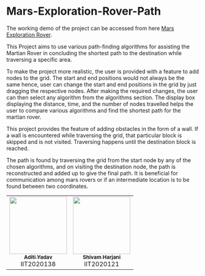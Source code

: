 # Mars-Exploration-Rover-Path

The working demo of the project can be accessed from here [Mars Exploration Rover](https://preeminent-donut-c4080b.netlify.app/).

This Project aims to use various path-finding algorithms for assisting the Martian Rover in concluding the shortest path to the destination while traversing a specific area.

To make the project more realistic, the user is provided with a feature to add nodes to the grid. The start and end positions would not always be the same hence, user can change the start and end positions in the grid by just dragging the respective nodes. After making the required changes, the user can then select any algorithm from the algorithms section. The display box displaying the distance, time, and the number of nodes travelled helps the user to compare various algorithms and find the shortest path for the martian rover.

This project provides the feature of adding obstacles in the form of a wall. If a wall is encountered while traversing the grid, that particular block is skipped and is not visited. Traversing happens until the destination block is reached.

The path is found by traversing the grid from the start node by any of the chosen algorithms, and on visiting the destination node, the path is reconstructed and added up to give the final path. It is beneficial for communication among mars rovers or if an intermediate location is to be found between two coordinates.

<table>
  <tr>
    <td align="center"><a href="https://github.com/adtoria"><img src="https://avatars.githubusercontent.com/u/87179624?v=4" width="150px;" alt=""/><br /><sub><b>Aditi Yadav</b></sub></a><br />IIT2020138</td>
    <td align="center"><a href="https://github.com/skh1203"><img src="https://avatars.githubusercontent.com/u/76679739?v=4" width="150px;" alt=""/><br /><sub><b>Shivam Harjani</b></sub></a><br />IIT2020121</td>
 </tr>
</table>

